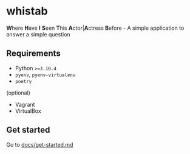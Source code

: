# whistab

**W**here **H**ave **I** **S**een **T**his **A**ctor|**A**ctress **B**efore - A simple application to answer a simple question

## Requirements
- Python `>=3.10.4`
- `pyenv`, `pyenv-virtualenv`
- `poetry`

(optional)
- Vagrant
- VirtualBox

## Get started

Go to [docs/get-started.md](docs/get-started.md)
